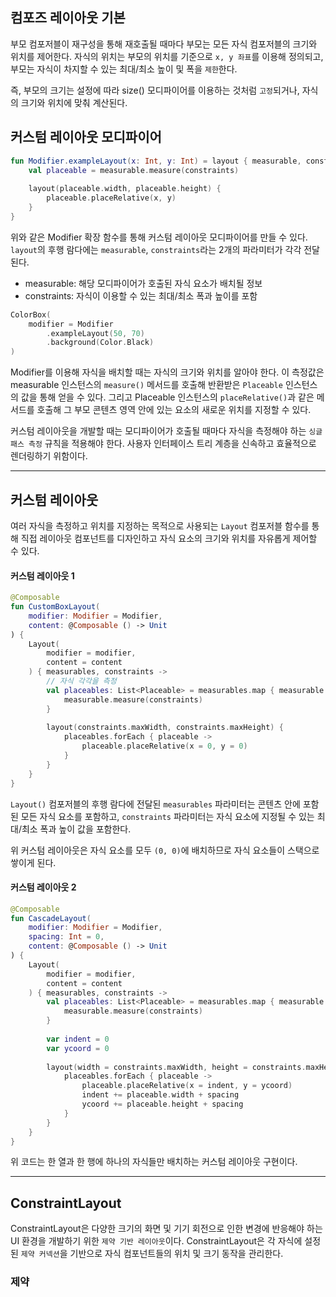 ## 컴포즈 레이아웃 기본
부모 컴포저블이 재구성을 통해 재호출될 때마다 부모는 모든 자식 컴포저블의 크기와 위치를 제어한다. 자식의 위치는 부모의 위치를 기준으로 `x, y 좌표`를 이용해 정의되고, 부모는 자식이 차지할 수 있는 최대/최소 높이 및 폭을 `제한`한다.

즉, 부모의 크기는 설정에 따라 size() 모디파이어를 이용하는 것처럼  `고정`되거나, 자식의 크기와 위치에 맞춰 계산된다. 

## 커스텀 레이아웃 모디파이어

```kotlin
fun Modifier.exampleLayout(x: Int, y: Int) = layout { measurable, constraints ->  
    val placeable = measurable.measure(constraints)  
    
    layout(placeable.width, placeable.height) {  
        placeable.placeRelative(x, y)  
    }  
}
```

위와 같은 Modifier 확장 함수를 통해 커스텀 레이아웃 모디파이어를 만들 수 있다. `layout`의 후행 람다에는 `measurable`, `constraints`라는 2개의 파라미터가 각각 전달된다.
- measurable: 해당 모디파이어가 호출된 자식 요소가 배치될 정보
- constraints: 자식이 이용할 수 있는 최대/최소 폭과 높이를 포함


```kotlin
ColorBox(
	modifier = Modifier
		.exampleLayout(50, 70)
		.background(Color.Black)
)
```

Modifier를 이용해 자식을 배치할 때는 자식의 크기와 위치를 알아야 한다. 이 측정값은 measurable 인스턴스의 `measure()` 메서드를 호출해 반환받은 `Placeable` 인스턴스의 값을 통해 얻을 수 있다. 그리고 Placeable 인스턴스의 `placeRelative()`과 같은 메서드를 호출해 그 부모 콘텐츠 영역 안에 있는 요소의 새로운 위치를 지정할 수 있다.

커스텀 레이아웃을 개발할 때는 모디파이어가 호출될 때마다 자식을 측정해야 하는 `싱글 패스 측정` 규칙을 적용해야 한다. 사용자 인터페이스 트리 계층을 신속하고 효율적으로 렌더링하기 위함이다.

---

## 커스텀 레이아웃
여러 자식을 측정하고 위치를 지정하는 목적으로 사용되는 `Layout` 컴포저블 함수를 통해 직접 레이아웃 컴포넌트를 디자인하고 자식 요소의 크기와 위치를 자유롭게 제어할 수 있다.

#### 커스텀 레이아웃 1
```kotlin
@Composable
fun CustomBoxLayout(
	modifier: Modifier = Modifier,
	content: @Composable () -> Unit
) {
	Layout(
		modifier = modifier,
		content = content
	) { measurables, constraints ->
		// 자식 각각을 측정
		val placeables: List<Placeable> = measurables.map { measurable ->
			measurable.measure(constraints)
		}
	
		layout(constraints.maxWidth, constraints.maxHeight) {
			placeables.forEach { placeable ->
				placeable.placeRelative(x = 0, y = 0)
			}
		}
	}
}
```

`Layout()` 컴포저블의 후행 람다에 전달된 `measurables` 파라미터는 콘텐츠 안에 포함된 모든 자식 요소를 포함하고, `constraints` 파라미터는 자식 요소에 지정될 수 있는 최대/최소 폭과 높이 값을 포함한다.

위 커스텀 레이아웃은 자식 요소를 모두 `(0, 0)`에 배치하므로 자식 요소들이 스택으로 쌓이게 된다.


#### 커스텀 레이아웃 2
```kotlin
@Composable  
fun CascadeLayout(  
    modifier: Modifier = Modifier,  
    spacing: Int = 0,  
    content: @Composable () -> Unit  
) {  
    Layout(  
        modifier = modifier,  
        content = content  
    ) { measurables, constraints ->  
        val placeables: List<Placeable> = measurables.map { measurable ->  
            measurable.measure(constraints)  
        }  
  
        var indent = 0  
        var ycoord = 0  
  
        layout(width = constraints.maxWidth, height = constraints.maxHeight) {  
            placeables.forEach { placeable ->  
                placeable.placeRelative(x = indent, y = ycoord)  
                indent += placeable.width + spacing  
                ycoord += placeable.height + spacing  
            }  
        }    
	}
}
```

위 코드는 한 열과 한 행에 하나의 자식들만 배치하는 커스텀 레이아웃 구현이다. 

---

## ConstraintLayout
ConstraintLayout은 다양한 크기의 화면 및 기기 회전으로 인한 변경에 반응해야 하는 UI 환경을 개발하기 위한 `제약 기반 레이아웃`이다. ConstraintLayout은 각 자식에 설정된 `제약 커넥션`을 기반으로 자식 컴포넌트들의 위치 및 크기 동작을 관리한다.

### 제약
